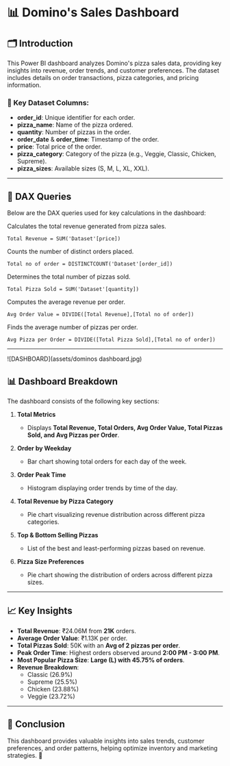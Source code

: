 # 📊 Domino's Sales Dashboard

## 🗂 Introduction
This Power BI dashboard analyzes Domino's pizza sales data, providing key insights into revenue, order trends, and customer preferences. The dataset includes details on order transactions, pizza categories, and pricing information.

### 📌 Key Dataset Columns:
- **order_id**: Unique identifier for each order.
- **pizza_name**: Name of the pizza ordered.
- **quantity**: Number of pizzas in the order.
- **order_date** & **order_time**: Timestamp of the order.
- **price**: Total price of the order.
- **pizza_category**: Category of the pizza (e.g., Veggie, Classic, Chicken, Supreme).
- **pizza_sizes**: Available sizes (S, M, L, XL, XXL).

---

## 🔢 DAX Queries
Below are the DAX queries used for key calculations in the dashboard:

Calculates the total revenue generated from pizza sales.
```DAX
Total Revenue = SUM('Dataset'[price])
```
Counts the number of distinct orders placed.
```DAX
Total no of order = DISTINCTCOUNT('Dataset'[order_id])
```

Determines the total number of pizzas sold.
```DAX
Total Pizza Sold = SUM('Dataset'[quantity])
```

Computes the average revenue per order.

```DAX
Avg Order Value = DIVIDE([Total Revenue],[Total no of order])
```

Finds the average number of pizzas per order.
```DAX
Avg Pizza per Order = DIVIDE([Total Pizza Sold],[Total no of order])
```
---

![DASHBOARD](assets/dominos dashboard.jpg)
## 📊 Dashboard Breakdown
The dashboard consists of the following key sections:

1. **Total Metrics**
   - Displays **Total Revenue, Total Orders, Avg Order Value, Total Pizzas Sold, and Avg Pizzas per Order**.
   
2. **Order by Weekday**
   - Bar chart showing total orders for each day of the week.
   
3. **Order Peak Time**
   - Histogram displaying order trends by time of the day.
   
4. **Total Revenue by Pizza Category**
   - Pie chart visualizing revenue distribution across different pizza categories.
   
5. **Top & Bottom Selling Pizzas**
   - List of the best and least-performing pizzas based on revenue.
   
6. **Pizza Size Preferences**
   - Pie chart showing the distribution of orders across different pizza sizes.

---

## 📈 Key Insights
- **Total Revenue**: ₹24.06M from **21K** orders.
- **Average Order Value**: ₹1.13K per order.
- **Total Pizzas Sold**: 50K with an **Avg of 2 pizzas per order**.
- **Peak Order Time**: Highest orders observed around **2:00 PM - 3:00 PM**.
- **Most Popular Pizza Size**: **Large (L) with 45.75% of orders**.
- **Revenue Breakdown**:
  - Classic (26.9%)
  - Supreme (25.5%)
  - Chicken (23.88%)
  - Veggie (23.72%)

---

## 📌 Conclusion
This dashboard provides valuable insights into sales trends, customer preferences, and order patterns, helping optimize inventory and marketing strategies. 🚀
